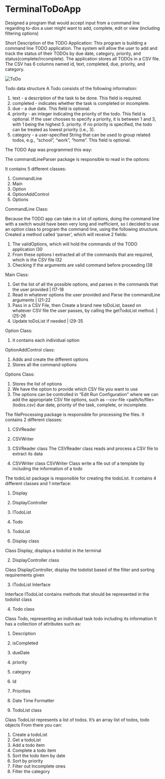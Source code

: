 # TerminalToDoApp
Designed a program that would accept input from a command line regarding to-dos a user might want to add, complete, edit or view (including filtering options)

Short Description of the TODO Application:
This program is building a command line TODO application. The system will allow the user to add and track the status of their TODOs by due date, category, priority, and status(complete/incomplete). The application stores all TODOs in a CSV file. The CSV has 6 columns named id, text, completed, due, priority, and category.

![ToDo](https://media.github.ccs.neu.edu/user/8933/files/bd06e880-1246-11ec-8a50-c1b3e44948f8)

Todo data structure
A Todo consists of the following information:
1. text - a description of the task to be done. This field is required.
2. completed - indicates whether the task is completed or incomplete. 
3. due - a due date. This field is optional.
4. priority - an integer indicating the priority of the todo. This field is optional. If the user chooses to specify a priority, it is between 1 and 3, with 1 being the highest 5. priority. If no priority is specified, the todo can be treated as lowest priority (i.e., 3).
6. category - a user-specified String that can be used to group related todos, e.g., “school”, “work”, “home”. This field is optional.

The TODO App was programmed this way:

The commandLineParser package is responsible to read in the options:

It contains 5 different classes:
1. CommandLine
2. Main
3. Option
4. OptionAddControl
5. Options

CommandLine Class:

Because the TODO app can take in a lot of options, doing the command line with a switch would have been very long and inefficient, so I decided to use an option class to program the command line, using the following structure.
Created a method called ‘parser’, which will receive 2 fields:
1. The validOptions, which will hold the commands of the TODO application l30
2. From these options I extracted all of the commands that are required, which is the CSV file l32
3. Checking if the arguments are valid command before proceeding l38

Main Class:

1. Get the list of all the possible options, and parses in the commands that the user provided | l17-18
2. Read in whatever options the user provided and Parse the commandLine arguments  | l21-22
3. Pass in a CSV File, then Create a brand new toDoList, based on whatever CSV file the user passes, by calling the getTodoList method. | l25-26
4. Update toDoList if needed  | l29-35

Option Class:

1. It contains each individual option

OptionAddControl class:

1. Adds and create the different options 
2. Stores all the command options

Options Class:

1. Stores the list of options
2. We have the option to provide which CSV file you want to use
3. The options can be controlled in “Edit Run Configuration” where we can add the appropriate CSV file options, such as --csv-file <path/to/file> (todos.csv) due date, priority of the task, complete, or incomplete.

The fileProcessing package is responsible for processing the files.
It contains 2 different classes:
1. CSVReader
2. CSVWriter

1. CSVReader class
The CSVReader class reads and process a CSV file to extract its data
2. CSVWriter class
CSVWriter Class  write a file out of a template by including the information of a todo

The todoList package is responsible for creating the todoList.
It contains 4 different classes and 1 interface:
1. Display
2. DisplayController
3. ITodoList
4. Todo
5. TodoList



1. Display class

Class Display, displays a todolist in the terminal

2. DisplayController class

Class DisplayController, display the todolist based of the filter and sorting requirements given

3. ITodoList  Interface

Interface ITodoList contains methods that should be represented in the todolist class

4. Todo class

Class Todo, representing an individual task todo including its information
It has a collection of attributes such as:
  1. Description
  2. isCompleted
  3. dueDate
  4. priority
  5. category
  6. Id
  7. Priorities
  8. Date Time Formatter

5. TodoList class

Class TodoList represents a list of todos.  It’s an array list of todos, todo objects
From there you can:

1. Create a todoList
2. Get a todoList
3. Add a todo item
4. Complete a todo item
5. Sort the todo item by date
6. Sort by priority
7. Filter out Incomplete ones
8. Filter the category


